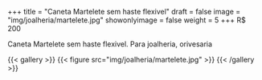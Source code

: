 +++
title = "Caneta Martelete sem haste flexivel"
draft = false
image = "img/joalheria/martelete.jpg"
showonlyimage = false
weight = 5
+++
<span class="price">R$ 200</span>

<!--more-->

Caneta Martelete sem haste flexivel. Para joalheria, orivesaria

{{< gallery >}}
{{< figure src="img/joalheria/martelete.jpg" >}}
{{< /gallery >}}
